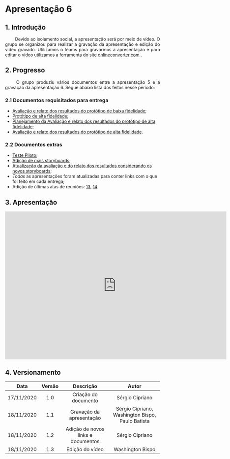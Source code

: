 # Apresentação 6

## 1. Introdução

<p align="justify"> &emsp;&emsp; Devido ao isolamento social, a apresentação será por meio de vídeo. O grupo se organizou para realizar a gravação da apresentação e edição do video gravado. Utilizamos o teams para gravarmos a apresentação e para editar o vídeo utilizamos a ferramenta do site <a href = "https://www.onlineconverter.com/merge-video"> onlineconverter.com </a>.</p>

## 2. Progresso

<p align="justify"> &emsp;&emsp; O grupo produziu vários documentos entre a apresentação 5 e a gravação da apresentação 6. Segue abaixo lista dos feitos nesse período:</p>

### 2.1 Documentos requisitados para entrega

* <a href="https://interacao-humano-computador.github.io/2020.1-UVaJudge/entrega_6/prototipo_papel/avaliacao_relato/">Avaliação e relato dos resultados do protótipo de baixa fidelidade</a>;
* <a href="https://interacao-humano-computador.github.io/2020.1-UVaJudge/entrega_6/prototipo_alta/prototipo/">Protótipo de alta fidelidade</a>;
* <a href="https://interacao-humano-computador.github.io/2020.1-UVaJudge/entrega_6/prototipo_alta/planejamento_avaliacao/">Planejamento da Avaliação e relato dos resultados do protótipo de alta fidelidade</a>;
* <a href="https://interacao-humano-computador.github.io/2020.1-UVaJudge/entrega_6/prototipo_alta/avaliacao_relato/">Avaliação e relato dos resultados do protótipo de alta fidelidade</a>.

### 2.2 Documentos extras

* <a href="https://interacao-humano-computador.github.io/2020.1-UVaJudge/entrega_6/teste_piloto/">Teste Piloto</a>;
* <a href="https://interacao-humano-computador.github.io/2020.1-UVaJudge/entrega_4/storyboard/#332-confusao-gerada-por-erro-nos-testes-do-udebug">Adição de mais storyboards</a>;
* <a href="https://interacao-humano-computador.github.io/2020.1-UVaJudge/entrega_5/avaliacao/storyboard/">Atualização da avaliação e do relato dos resultados considerando os novos storyboards</a>;
* *Todas* as apresentações foram atualizadas para conter links com o que foi feito em cada entrega;
* Adição de últimas atas de reuniões: <a href="https://interacao-humano-computador.github.io/2020.1-UVaJudge/atas/reuniao_13/">13</a>, <a href="https://interacao-humano-computador.github.io/2020.1-UVaJudge/atas/reuniao_13/">14</a>.

## 3. Apresentação

<iframe width="720" height="480" src="https://www.youtube-nocookie.com/embed/rC5nuvPkUnQ" frameborder="0" allow="accelerometer; autoplay; clipboard-write; encrypted-media; gyroscope; picture-in-picture" allowfullscreen></iframe>

## 4. Versionamento

|Data|Versão|Descrição|Autor|
|:-:|:-:|:-:|:-:|
|17/11/2020|1.0|Criação do documento|Sérgio Cipriano|
|18/11/2020|1.1|Gravação da apresentação|Sérgio Cipriano, Washington Bispo, Paulo Batista|
|18/11/2020|1.2|Adição de novos links e documentos|Sérgio Cipriano|
|18/11/2020|1.3|Edição do vídeo|Washington Bispo|
